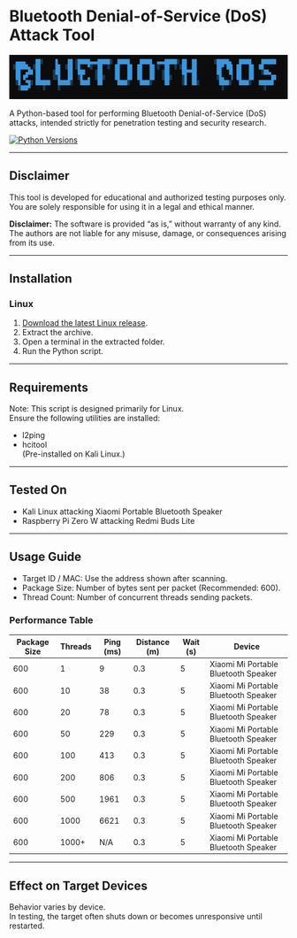 # Bluetooth Denial-of-Service (DoS) Attack Tool

![Logo](src/images/logo.png)

A Python-based tool for performing Bluetooth Denial-of-Service (DoS) attacks, intended strictly for penetration testing and security research.

[![Python Versions](https://img.shields.io/pypi/pyversions/Django.svg)](https://www.python.org/)

---

## Disclaimer

This tool is developed for educational and authorized testing purposes only.  
You are solely responsible for using it in a legal and ethical manner.

**Disclaimer:** The software is provided “as is,” without warranty of any kind. The authors are not liable for any misuse, damage, or consequences arising from its use.

---

## Installation

### Linux
1. [Download the latest Linux release](https://github.com/Jvr2022/Bluetooth-DOS-Attack/releases).
2. Extract the archive.
3. Open a terminal in the extracted folder.
4. Run the Python script.

---

## Requirements

Note: This script is designed primarily for Linux.  
Ensure the following utilities are installed:
- l2ping
- hcitool  
(Pre-installed on Kali Linux.)

---

## Tested On

- Kali Linux attacking Xiaomi Portable Bluetooth Speaker
- Raspberry Pi Zero W attacking Redmi Buds Lite

---

## Usage Guide

- Target ID / MAC: Use the address shown after scanning.
- Package Size: Number of bytes sent per packet (Recommended: 600).
- Thread Count: Number of concurrent threads sending packets.

### Performance Table

| Package Size | Threads | Ping (ms) | Distance (m) | Wait (s) | Device |
|--------------|---------|-----------|--------------|----------|--------|
| 600          | 1       | 9         | 0.3          | 5        | Xiaomi Mi Portable Bluetooth Speaker |
| 600          | 10      | 38        | 0.3          | 5        | Xiaomi Mi Portable Bluetooth Speaker |
| 600          | 20      | 78        | 0.3          | 5        | Xiaomi Mi Portable Bluetooth Speaker |
| 600          | 50      | 229       | 0.3          | 5        | Xiaomi Mi Portable Bluetooth Speaker |
| 600          | 100     | 413       | 0.3          | 5        | Xiaomi Mi Portable Bluetooth Speaker |
| 600          | 200     | 806       | 0.3          | 5        | Xiaomi Mi Portable Bluetooth Speaker |
| 600          | 500     | 1961      | 0.3          | 5        | Xiaomi Mi Portable Bluetooth Speaker |
| 600          | 1000    | 6621      | 0.3          | 5        | Xiaomi Mi Portable Bluetooth Speaker |
| 600          | 1000+   | N/A       | 0.3          | 5        | Xiaomi Mi Portable Bluetooth Speaker |

---

## Effect on Target Devices

Behavior varies by device.  
In testing, the target often shuts down or becomes unresponsive until restarted.
